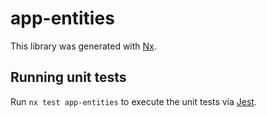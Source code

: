 # app-entities

This library was generated with [Nx](https://nx.dev).

## Running unit tests

Run `nx test app-entities` to execute the unit tests via [Jest](https://jestjs.io).
